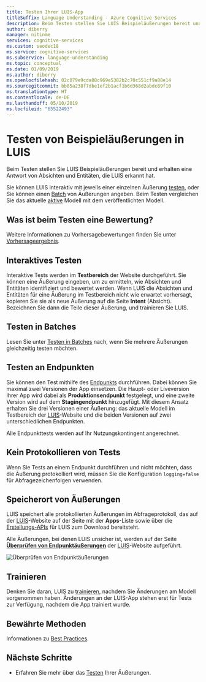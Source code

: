 ```yaml
---
title: Testen Ihrer LUIS-App
titleSuffix: Language Understanding - Azure Cognitive Services
description: Beim Testen stellen Sie LUIS Beispieläußerungen bereit und erhalten eine Antwort von Absichten und Entitäten, die LUIS erkannt hat.
author: diberry
manager: nitinme
services: cognitive-services
ms.custom: seodec18
ms.service: cognitive-services
ms.subservice: language-understanding
ms.topic: conceptual
ms.date: 01/09/2019
ms.author: diberry
ms.openlocfilehash: 02c079e9cda88c969e5382b2c70c551cf9a88e14
ms.sourcegitcommit: bb85a238f7dbe1ef2b1acf1b6d368d2abdc89f10
ms.translationtype: HT
ms.contentlocale: de-DE
ms.lasthandoff: 05/10/2019
ms.locfileid: "65522493"
---
```

# <a name="testing-example-utterances-in-luis"></a>Testen von Beispieläußerungen in LUIS

Beim Testen stellen Sie LUIS Beispieläußerungen bereit und erhalten eine Antwort von Absichten und Entitäten, die LUIS erkannt hat. 

Sie können LUIS interaktiv mit jeweils einer einzelnen Äußerung [testen](luis-interactive-test.md), oder Sie können einen [Batch](luis-concept-batch-test.md) von Äußerungen angeben. Beim Testen vergleichen Sie das aktuelle [aktive](luis-concept-version.md#active-version) Modell mit dem veröffentlichten Modell. 

<a name="A-test-score"></a>
<a name="Score-all-intents"></a>
<a name="E-(exponent)-notation"></a>

## <a name="what-is-a-score-in-testing"></a>Was ist beim Testen eine Bewertung?
Weitere Informationen zu Vorhersagebewertungen finden Sie unter [Vorhersageergebnis](luis-concept-prediction-score.md).

## <a name="interactive-testing"></a>Interaktives Testen
Interaktive Tests werden im **Testbereich** der Website durchgeführt. Sie können eine Äußerung eingeben, um zu ermitteln, wie Absichten und Entitäten identifiziert und bewertet werden. Wenn LUIS die Absichten und Entitäten für eine Äußerung im Testbereich nicht wie erwartet vorhersagt, kopieren Sie sie als neue Äußerung auf die Seite **Intent** (Absicht). Bezeichnen Sie dann die Teile dieser Äußerung, und trainieren Sie LUIS. 

## <a name="batch-testing"></a>Testen in Batches
Lesen Sie unter [Testen in Batches](luis-concept-batch-test.md) nach, wenn Sie mehrere Äußerungen gleichzeitig testen möchten.

## <a name="endpoint-testing"></a>Testen an Endpunkten
Sie können den Test mithilfe des [Endpunkts](luis-glossary.md#endpoint) durchführen. Dabei können Sie maximal zwei Versionen der App einsetzen. Die Haupt- oder Liveversion Ihrer App wird dabei als **Produktionsendpunkt** festgelegt, und eine zweite Version wird auf dem **Stagingendpunkt** hinzugefügt. Mit diesem Ansatz erhalten Sie drei Versionen einer Äußerung: das aktuelle Modell im Testbereich der [LUIS](luis-reference-regions.md)-Website und die beiden Versionen auf zwei unterschiedlichen Endpunkten. 

Alle Endpunkttests werden auf Ihr Nutzungskontingent angerechnet. 

## <a name="do-not-log-tests"></a>Kein Protokollieren von Tests
Wenn Sie Tests an einem Endpunkt durchführen und nicht möchten, dass die Äußerung protokolliert wird, müssen Sie die Konfiguration `logging=false` für Abfragezeichenfolgen verwenden.

## <a name="where-to-find-utterances"></a>Speicherort von Äußerungen
LUIS speichert alle protokollierten Äußerungen im Abfrageprotokoll, das auf der [LUIS](luis-reference-regions.md)-Website auf der Seite mit der **Apps**-Liste sowie über die [Erstellungs-APIs](https://go.microsoft.com/fwlink/?linkid=2092087) für LUIS zum Download bereitsteht. 

Alle Äußerungen, bei denen LUIS unsicher ist, werden auf der Seite **[Überprüfen von Endpunktäußerungen](luis-how-to-review-endpoint-utterances.md)** der [LUIS](luis-reference-regions.md)-Website aufgeführt. 

![Überprüfen von Endpunktäußerungen](./media/luis-concept-test/review-endpoint-utterances.png)
 
## <a name="remember-to-train"></a>Trainieren
Denken Sie daran, LUIS zu [trainieren](luis-how-to-train.md), nachdem Sie Änderungen am Modell vorgenommen haben. Änderungen an der LUIS-App stehen erst für Tests zur Verfügung, nachdem die App trainiert wurde. 

## <a name="best-practices"></a>Bewährte Methoden
Informationen zu [Best Practices](luis-concept-best-practices.md).

## <a name="next-steps"></a>Nächste Schritte

* Erfahren Sie mehr über das [Testen](luis-interactive-test.md) Ihrer Äußerungen.

